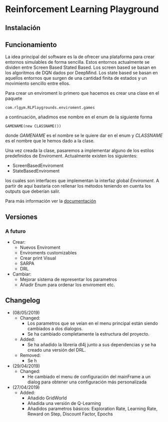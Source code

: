 # Reinforcement Learning Playground



## Instalación



## Funcionamiento

La idea principal del software es la de ofrecer una plataforma para crear entornos simulables de forma sencilla. Estos entornos actualmente se dividen entre Screen Based  Stated Based. Los screen based se basan en los algoritmos de DQN dados por DeepMind. Los state based se basan en aquellos entornos que surgen de una cantidad finita de estados y un movimiento sencillo entre ellos.

Para crear un enviroment lo primero que hacemos es crear una clase en el paquete 

`com.rlgym.RLPlaygrounds.enviroment.games`

a continuación, añadimos ese nombre en el enum de la siguiente forma

`GAMENAME(new CLASSNAME())`

donde _GAMENAME_ es el nombre se le quiere dar en el enum y _CLASSNAME_ es el nombre que le hemos dado a la clase.


Una vez creada la clase, pasaremos a implementar alguno de los estilos predefinidos de Enviroment. Actualmente existen los siguientes:

- ScreenBasedEnviroment
- StateBasedEnviroment

los cuales son interfaces que implementan la interfaz global _Enviroment_. A partir de aquí bastaría con rellenar los métodos teniendo en cuenta los outputs que deberían salir.

Para más información ver la [documentación](documentation/general.md)
## Versiones

### A futuro

- Crear:
    - Nuevos Enviroment
    - Enviroments customizables
    - Crear print Visual
    - SARPA
    - DRL
- Cambiar:
    - Mejorar sistema de representar los parametros
    - Añadir Enum para ordenar los enviroment etc.



## Changelog

- (08/05/2019) 
	- Changed:
		- Los parametros que se veían en el menu principal están siendo cambiados a dos dialogos.
		- Se ha cambiado completamente la estructura del proyecto.
	- Added:
		- Se ha añadido la librería dl4j junto a sus dependencias y se ha creado una versión del DRL.
	- Removed:
		- Se h
- (29/04/2019) 
    - Changed:
        - He cambiado el menu de configuración del mainFrame a un dialog para obtener una configuración más personalizada
- (27/04/2019) 
    - Added:
        - Añadido GridWorld
        - Añadida una versión de Q-Learning
        - Añadidos parametros básicos: Exploration Rate, Learning Rate, Reward on Step, Discount Factor, Epochs